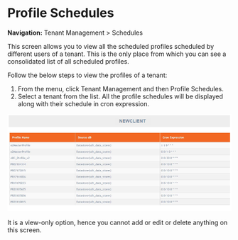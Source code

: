 # Profile Schedules

**Navigation:** Tenant Management &gt; Schedules

This screen allows you to view all the scheduled profiles scheduled by different users of a tenant. This is the only place from which you can see a consolidated list of all scheduled profiles.

Follow the below steps to view the profiles of a tenant:

1. From the menu, click Tenant Management and then Profile Schedules.
2. Select a tenant from the list. All the profile schedules will be displayed along with their schedule in cron expression.

![](../.gitbook/assets/30.png)

It is a view-only option, hence you cannot add or edit or delete anything on this screen.

